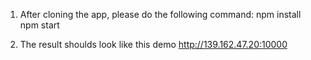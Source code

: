 1. After cloning the app, please do the following command:
npm install
npm start

2. The result shoulds look like this demo http://139.162.47.20:10000
